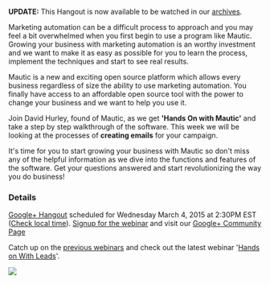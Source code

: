 **UPDATE:** This Hangout is now available to be watched in our [archives](blog/hands-on-with-emails-campaigns).


Marketing automation can be a difficult process to approach and you may feel a bit overwhelmed when you first begin to use a program like Mautic. Growing your business with marketing automation is an worthy investment and we want to make it as easy as possible for you to learn the process, implement the techniques and start to see real results.  




Mautic is a new and exciting open source platform which allows every business regardless of size the ability to use marketing automation. You finally have access to an affordable open source tool with the power to change your business and we want to help you use it.

Join David Hurley, found of Mautic, as we get **'Hands On with Mautic'** and take a step by step walkthrough of the software. This week we will be looking at the processes of **creating emails** for your campaign.

It's time for you to start growing your business with Mautic so don't miss any of the helpful information as we dive into the functions and features of the software. Get your questions answered and start revolutionizing the way you do business!

### **Details**

[Google+ Hangout](https://plus.google.com/events/c7qr0k8pio4l09qra3shl2t36c8) scheduled for Wednesday March 4, 2015 at 2:30PM EST ([Check local time](http://www.timeanddate.com/worldclock/fixedtime.html?msg=Hands+on+with+Mautic%3A+Emails+and+Campaigns&iso=20150304T1430&p1=207&am=40)). [Signup for the webinar](https://plus.google.com/events/c7qr0k8pio4l09qra3shl2t36c8) and visit our [Google+ Community Page](http://plus.google.com/+MauticOrg)

Catch up on the [previous webinars](https://www.youtube.com/channel/UCcc9_x7_gNICPkrbG2NU9Xw) and check out the latest webinar '[Hands on With Leads](blog/hands-on-with-leads)'.


![](https://allyde.com/mtc/p/mtracking.gif?d=YTo0OntzOjU6InRpdGxlIjtzOjI4OiJIYW5kcyBPbiBXaXRoIE1hdXRpYyBXZWJpbmFyIjtzOjg6Imxhbmd1YWdlIjtzOjU6ImVuLWdiIjtzOjg6InJlZmVycmVyIjtzOjI3OiJodHRwczovL3d3dy5tYXV0aWMub3JnL2Jsb2ciO3M6MzoidXJsIjtzOjIzOiJodHRwczovL3d3dy5tYXV0aWMub3JnLyI7fQ%3D%3D)